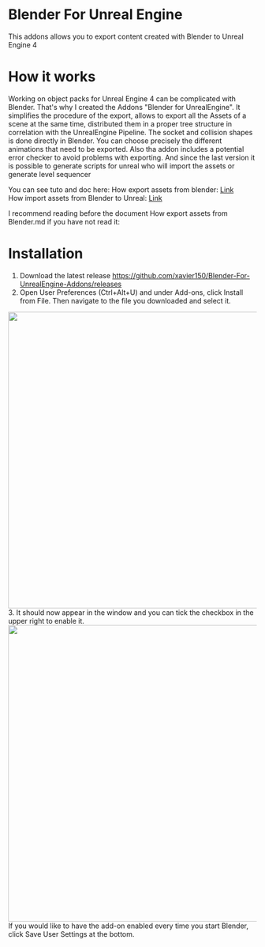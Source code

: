 # Blender For Unreal Engine
This addons allows you to export content created with Blender to Unreal Engine 4

# How it works
Working on object packs for Unreal Engine 4 can be complicated with Blender. That's why I created the Addons "Blender for UnrealEngine". It simplifies the procedure of the export, allows to export all the Assets of a scene at the same time, distributed them in a proper tree structure in correlation with the UnrealEngine Pipeline. 
The socket and collision shapes is done directly in Blender. 
You can choose precisely the different animations that need to be exported.
Also tha addon includes a potential error checker to avoid problems with exporting.
And since the last version it is possible to generate scripts for unreal who will import the assets or generate level sequencer

You can see tuto and doc here:
How export assets from blender: [Link](https://github.com/xavier150/Blender-For-UnrealEngine-Addons/blob/master/Tuto/How%20export%20assets%20from%20Blender.md) </br>
How import assets from Blender to Unreal: [Link](https://github.com/xavier150/Blender-For-UnrealEngine-Addons/blob/master/Tuto/How%20import%20assets%20from%20Blender%20to%20Unreal.md)


I recommend reading before the document How export assets from Blender.md if you have not read it: 
# Installation
1. Download the latest release https://github.com/xavier150/Blender-For-UnrealEngine-Addons/releases
2. Open User Preferences (Ctrl+Alt+U) and under Add-ons, click Install from File. Then navigate to the file you downloaded and select it.
<img src="https://github.com/xavier150/Blender-For-UnrealEngine-Addons/blob/master/Tuto/InstallationScreen1.jpg" width="600">
3. It should now appear in the window and you can tick the checkbox in the upper right to enable it.
<img src="https://github.com/xavier150/Blender-For-UnrealEngine-Addons/blob/master/Tuto/InstallationScreen2.jpg" width="600">
If you would like to have the add-on enabled every time you start Blender, click Save User Settings at the bottom.
